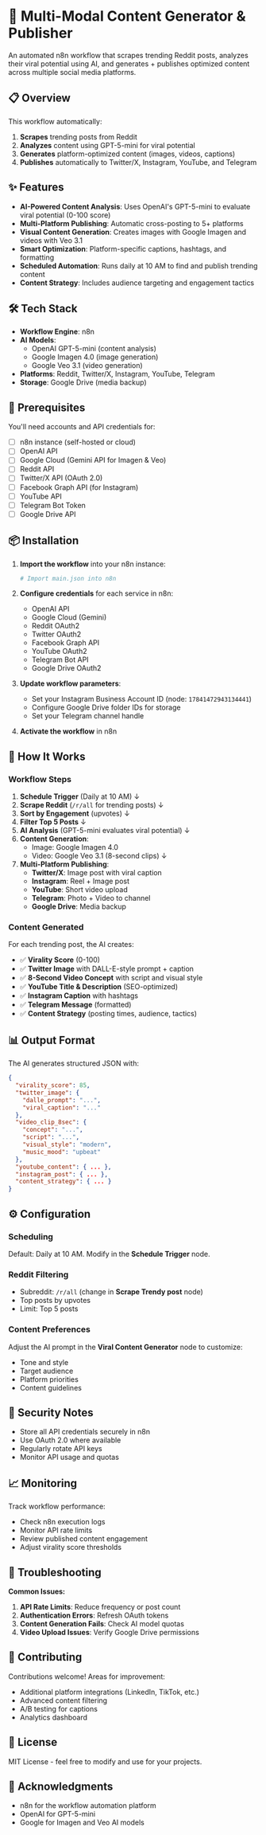 # 🚀 Multi-Modal Content Generator & Publisher

An automated n8n workflow that scrapes trending Reddit posts, analyzes their viral potential using AI, and generates + publishes optimized content across multiple social media platforms.

## 📋 Overview

This workflow automatically:
1. **Scrapes** trending posts from Reddit
2. **Analyzes** content using GPT-5-mini for viral potential
3. **Generates** platform-optimized content (images, videos, captions)
4. **Publishes** automatically to Twitter/X, Instagram, YouTube, and Telegram

## ✨ Features

- **AI-Powered Content Analysis**: Uses OpenAI's GPT-5-mini to evaluate viral potential (0-100 score)
- **Multi-Platform Publishing**: Automatic cross-posting to 5+ platforms
- **Visual Content Generation**: Creates images with Google Imagen and videos with Veo 3.1
- **Smart Optimization**: Platform-specific captions, hashtags, and formatting
- **Scheduled Automation**: Runs daily at 10 AM to find and publish trending content
- **Content Strategy**: Includes audience targeting and engagement tactics

## 🛠️ Tech Stack

- **Workflow Engine**: n8n
- **AI Models**: 
  - OpenAI GPT-5-mini (content analysis)
  - Google Imagen 4.0 (image generation)
  - Google Veo 3.1 (video generation)
- **Platforms**: Reddit, Twitter/X, Instagram, YouTube, Telegram
- **Storage**: Google Drive (media backup)

## 🔧 Prerequisites

You'll need accounts and API credentials for:

- [ ] n8n instance (self-hosted or cloud)
- [ ] OpenAI API
- [ ] Google Cloud (Gemini API for Imagen & Veo)
- [ ] Reddit API
- [ ] Twitter/X API (OAuth 2.0)
- [ ] Facebook Graph API (for Instagram)
- [ ] YouTube API
- [ ] Telegram Bot Token
- [ ] Google Drive API

## 📦 Installation

1. **Import the workflow** into your n8n instance:
   ```bash
   # Import main.json into n8n
   ```

2. **Configure credentials** for each service in n8n:
   - OpenAI API
   - Google Cloud (Gemini)
   - Reddit OAuth2
   - Twitter OAuth2
   - Facebook Graph API
   - YouTube OAuth2
   - Telegram Bot API
   - Google Drive OAuth2

3. **Update workflow parameters**:
   - Set your Instagram Business Account ID (node: `17841472943134441`)
   - Configure Google Drive folder IDs for storage
   - Set your Telegram channel handle

4. **Activate the workflow** in n8n

## 🎯 How It Works

### Workflow Steps

1. **Schedule Trigger** (Daily at 10 AM)
   ↓
2. **Scrape Reddit** (`/r/all` for trending posts)
   ↓
3. **Sort by Engagement** (upvotes)
   ↓
4. **Filter Top 5 Posts**
   ↓
5. **AI Analysis** (GPT-5-mini evaluates viral potential)
   ↓
6. **Content Generation**:
   - Image: Google Imagen 4.0
   - Video: Google Veo 3.1 (8-second clips)
   ↓
7. **Multi-Platform Publishing**:
   - **Twitter/X**: Image post with viral caption
   - **Instagram**: Reel + Image post
   - **YouTube**: Short video upload
   - **Telegram**: Photo + Video to channel
   - **Google Drive**: Media backup

### Content Generated

For each trending post, the AI creates:

- ✅ **Virality Score** (0-100)
- ✅ **Twitter Image** with DALL-E-style prompt + caption
- ✅ **8-Second Video Concept** with script and visual style
- ✅ **YouTube Title & Description** (SEO-optimized)
- ✅ **Instagram Caption** with hashtags
- ✅ **Telegram Message** (formatted)
- ✅ **Content Strategy** (posting times, audience, tactics)

## 📊 Output Format

The AI generates structured JSON with:

```json
{
  "virality_score": 85,
  "twitter_image": {
    "dalle_prompt": "...",
    "viral_caption": "..."
  },
  "video_clip_8sec": {
    "concept": "...",
    "script": "...",
    "visual_style": "modern",
    "music_mood": "upbeat"
  },
  "youtube_content": { ... },
  "instagram_post": { ... },
  "content_strategy": { ... }
}
```

## ⚙️ Configuration

### Scheduling
Default: Daily at 10 AM. Modify in the **Schedule Trigger** node.

### Reddit Filtering
- Subreddit: `/r/all` (change in **Scrape Trendy post** node)
- Top posts by upvotes
- Limit: Top 5 posts

### Content Preferences
Adjust the AI prompt in the **Viral Content Generator** node to customize:
- Tone and style
- Target audience
- Platform priorities
- Content guidelines

## 🔐 Security Notes

- Store all API credentials securely in n8n
- Use OAuth 2.0 where available
- Regularly rotate API keys
- Monitor API usage and quotas

## 📈 Monitoring

Track workflow performance:
- Check n8n execution logs
- Monitor API rate limits
- Review published content engagement
- Adjust virality score thresholds

## 🐛 Troubleshooting

**Common Issues:**

1. **API Rate Limits**: Reduce frequency or post count
2. **Authentication Errors**: Refresh OAuth tokens
3. **Content Generation Fails**: Check AI model quotas
4. **Video Upload Issues**: Verify Google Drive permissions

## 🤝 Contributing

Contributions welcome! Areas for improvement:
- Additional platform integrations (LinkedIn, TikTok, etc.)
- Advanced content filtering
- A/B testing for captions
- Analytics dashboard

## 📄 License

MIT License - feel free to modify and use for your projects.

## 🙏 Acknowledgments

- n8n for the workflow automation platform
- OpenAI for GPT-5-mini
- Google for Imagen and Veo AI models
